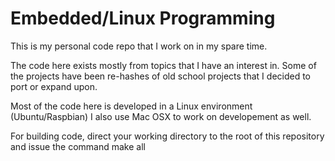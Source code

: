 # Embedded/Linux Programming 

This is my personal code repo that I work on in my spare time.

The code here exists mostly from topics that I have an interest in. Some of the projects
have been re-hashes of old school projects that I decided to port or expand upon.

Most of the code here is developed in a Linux environment (Ubuntu/Raspbian)
I also use Mac OSX to work on developement as well.

For building code, direct your working directory to the root of this repository and issue the command
  make all
